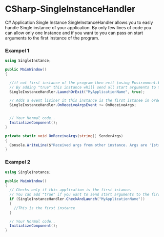 # CSharp-SingleInstanceHandler
C# Application Single Instance
SingleInstanceHandler allows you to easly handle Single instance of your application.
By only few lines of code you can allow only one Instance and if you want to you can pass on start arguments to the first instance of the program.

### Exampel 1
```csharp
using SingleInstance;

public MainWindow()
{

  //if not first instance of the program then exit (using Environment.Exit(0)) and sends start args to the first Instance
  // By adding "true" this instance whill send all start arguments to the first Instance.
  SingleInstanceHandler.LaunchOrExit("MyApplicationName", true);

  // Adds a event lisiner it this instance is the first istanee in order to resive start args.
  SingleInstanceHandler.OnReceiveArgsEvent += OnReceiveArgs;


  // Your Normal code..
  InitializeComponent();
}

private static void OnReceiveArgs(string[] SenderArgs)
{
  Console.WriteLine($"Received args from other instance. Args are '{string.Join(",", SenderArgs)}'");
}
```

### Exampel 2
```csharp
using SingleInstance;

public MainWindow()
{
  // Checks only if this application is the first istance.
  // You can add "true" if you want to send start arguments to the first instance if curent instance are not the first.
  if (SingleInstanceHandler.CheckAndLaunch("MyApplicationName"))
  {
    //This is the first instance
  }

  // Your Normal code..
  InitializeComponent();
}
```
